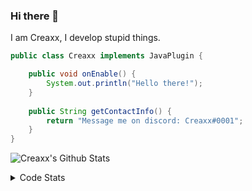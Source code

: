 ### Hi there 👋

I am Creaxx, I develop stupid things. 

```java
public class Creaxx implements JavaPlugin {

    public void onEnable() {
        System.out.println("Hello there!");
    }
    
    public String getContactInfo() {
        return "Message me on discord: Creaxx#0001";
    }
}
```

![Creaxx's Github Stats](https://github-readme-stats.vercel.app/api?username=CreaxxOG&show_icons=true&theme=dark&count_private=true)

<details>
  <summary>Code Stats</summary>

<!--START_SECTION:waka-->
![Code Time](http://img.shields.io/badge/Code%20Time-1%2C137%20hrs%2057%20mins-blue)

![Lines of code](https://img.shields.io/badge/From%20Hello%20World%20I%27ve%20Written-550.6%20thousand%20lines%20of%20code-blue)

**🐱 My GitHub Data** 

> 📦 66.3 kB Used in GitHub's Storage 
 > 
> 🏆 849 Contributions in the Year 2023
 > 
> 🚫 Not Opted to Hire
 > 
> 📜 4 Public Repositories 
 > 
> 🔑 2 Private Repositories 
 > 
**I'm an Early 🐤** 

```text
🌞 Morning                256 commits         ██░░░░░░░░░░░░░░░░░░░░░░░   07.15 % 
🌆 Daytime                1562 commits        ███████████░░░░░░░░░░░░░░   43.64 % 
🌃 Evening                1706 commits        ████████████░░░░░░░░░░░░░   47.67 % 
🌙 Night                  55 commits          ░░░░░░░░░░░░░░░░░░░░░░░░░   01.54 % 
```
📅 **I'm Most Productive on Saturday** 

```text
Monday                   419 commits         ███░░░░░░░░░░░░░░░░░░░░░░   11.71 % 
Tuesday                  467 commits         ███░░░░░░░░░░░░░░░░░░░░░░   13.05 % 
Wednesday                489 commits         ███░░░░░░░░░░░░░░░░░░░░░░   13.66 % 
Thursday                 584 commits         ████░░░░░░░░░░░░░░░░░░░░░   16.32 % 
Friday                   340 commits         ██░░░░░░░░░░░░░░░░░░░░░░░   09.50 % 
Saturday                 656 commits         █████░░░░░░░░░░░░░░░░░░░░   18.33 % 
Sunday                   624 commits         ████░░░░░░░░░░░░░░░░░░░░░   17.44 % 
```


📊 **This Week I Spent My Time On** 

```text
💬 Programming Languages: 
Java                     4 hrs 9 mins        ████████████████████████░   95.63 % 
XML                      7 mins              █░░░░░░░░░░░░░░░░░░░░░░░░   02.79 % 
Kotlin                   2 mins              ░░░░░░░░░░░░░░░░░░░░░░░░░   00.97 % 
YAML                     1 min               ░░░░░░░░░░░░░░░░░░░░░░░░░   00.49 % 
GitIgnore file           0 secs              ░░░░░░░░░░░░░░░░░░░░░░░░░   00.12 % 

🔥 Editors: 
IntelliJ                 4 hrs 21 mins       █████████████████████████   100.00 % 
```

**I Mostly Code in Java** 

```text
Java                     50 repos            ████████████████████░░░░░   81.97 % 
Kotlin                   8 repos             ███░░░░░░░░░░░░░░░░░░░░░░   13.11 % 
TypeScript               2 repos             █░░░░░░░░░░░░░░░░░░░░░░░░   03.28 % 
EJS                      1 repo              ░░░░░░░░░░░░░░░░░░░░░░░░░   01.64 % 
```




 Last Updated on 15/03/2023 06:25:20 UTC
<!--END_SECTION:waka-->
</details>
